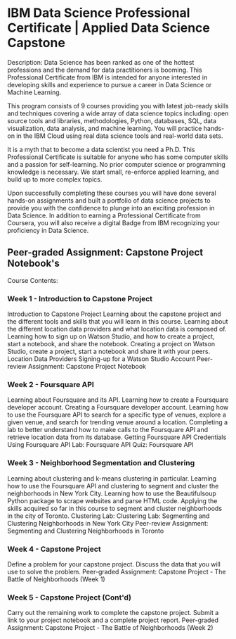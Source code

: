 # IBM Data Science Professional Certificate | Applied Data Science Capstone


Description:
Data Science has been ranked as one of the hottest professions and the demand for data practitioners is booming. This Professional Certificate from IBM is intended for anyone interested in developing skills and experience to pursue a career in Data Science or Machine Learning.

This program consists of 9 courses providing you with latest job-ready skills and techniques covering a wide array of data science topics including: open source tools and libraries, methodologies, Python, databases, SQL, data visualization, data analysis, and machine learning. You will practice hands-on in the IBM Cloud using real data science tools and real-world data sets.

It is a myth that to become a data scientist you need a Ph.D. This Professional Certificate is suitable for anyone who has some computer skills and a passion for self-learning. No prior computer science or programming knowledge is necessary. We start small, re-enforce applied learning, and build up to more complex topics.

Upon successfully completing these courses you will have done several hands-on assignments and built a portfolio of data science projects to provide you with the confidence to plunge into an exciting profession in Data Science. In addition to earning a Professional Certificate from Coursera, you will also receive a digital Badge from IBM recognizing your proficiency in Data Science.

## Peer-graded Assignment: Capstone Project Notebook's
Course Contents:

### Week 1 - Introduction to Capstone Project
Introduction to Capstone Project
Learning about the capstone project and the different tools and skills that you will learn in this course.
Learning about the different location data providers and what location data is composed of.
Learning how to sign up on Watson Studio, and how to create a project, start a notebook, and share the notebook.
Creating a project on Watson Studio, create a project, start a notebook and share it with your peers.
Location Data Providers
Signing-up for a Watson Studio Account
Peer-review Assignment: Capstone Project Notebook

### Week 2 - Foursquare API
Learning about Foursquare and its API.
Learning how to create a Foursquare developer account.
Creating a Foursquare developer account.
Learning how to use the Foursquare API to search for a specific type of venues, explore a given venue, and search for trending venue around a location.
Completing a lab to better understand how to make calls to the Foursquare API and retrieve location data from its database.
Getting Foursquare API Credentials
Using Foursquare API
Lab: Foursquare API
Quiz: Foursquare API

### Week 3 - Neighborhood Segmentation and Clustering
Learning about clustering and k-means clustering in particular.
Learning how to use the Foursquare API and clustering to segment and cluster the neighborhoods in New York City.
Learning how to use the Beautifulsoup Python package to scrape websites and parse HTML code.
Applying the skills acquired so far in this course to segment and cluster neighborhoods in the city of Toronto.
Clustering
Lab: Clustering
Lab: Segmenting and Clustering Neighborhoods in New York City
Peer-review Assignment: Segmenting and Clustering Neighborhoods in Toronto

### Week 4 - Capstone Project
Define a problem for your capstone project.
Discuss the data that you will use to solve the problem.
Peer-graded Assignment: Capstone Project - The Battle of Neighborhoods (Week 1)

### Week 5 - Capstone Project (Cont'd)
Carry out the remaining work to complete the capstone project.
Submit a link to your project notebook and a complete project report.
Peer-graded Assignment: Capstone Project - The Battle of Neighborhoods (Week 2)
